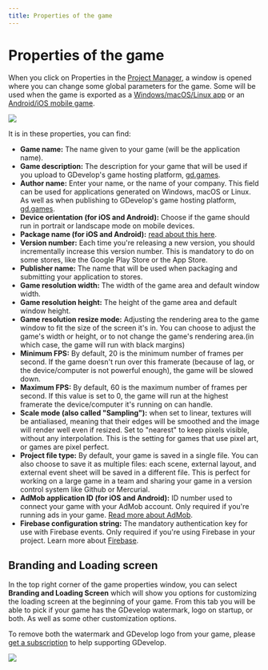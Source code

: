 ```yaml
---
title: Properties of the game
---
```

# Properties of the game

When you click on Properties in the [Project Manager](/gdevelop5/interface/project-manager), a window is opened where you can change some global parameters for the game. Some will be used when the game is exported as a [Windows/macOS/Linux app](/gdevelop5/publishing/windows-macos-linux) or an [Android/iOS mobile game](/gdevelop5/publishing/android_and_ios).

![](/gdevelop5/interface/project-manager/properties/pasted/20230309-191705.png)

It is in these properties, you can find:

* **Game name:** The name given to your game (will be the application name).
* **Game description:** The description for your game that will be used if you upload to GDevelop's game hosting platform, [gd.games](https://gd.games/).
* **Author name:** Enter your name, or the name of your company. This field can be used for applications generated on Windows, macOS or Linux. As well as when publishing to GDevelop's game hosting platform, [gd.games](https://gd.games/).
* **Device orientation (for iOS and Android):** Choose if the game should run in portrait or landscape mode on mobile devices.
* **Package name (for iOS and Android):** [read about this here](/gdevelop5/publishing/android_and_ios#make_sure_that_your_game_is_ready_for_packaging).
* **Version number:** Each time you're releasing a new version, you should incrementally increase this version number. This is mandatory to do on some stores, like the Google Play Store or the App Store.
* **Publisher name:** The name that will be used when packaging and submitting your application to stores.
* **Game resolution width:** The width of the game area and default window width.
* **Game resolution height:** The height of the game area and default window height.
* **Game resolution resize mode:** Adjusting the rendering area to the game window to fit the size of the screen it's in. You can choose to adjust the game's width or height, or to not change the game's rendering area.(in which case, the game will run with black margins)
* **Minimum FPS:** By default, 20 is the minimum number of frames per second. If the game doesn't run over this framerate (because of lag, or the device/computer is not powerful enough), the game will be slowed down.
* **Maximum FPS:** By default, 60 is the maximum number of frames per second. If this value is set to 0, the game will run at the highest framerate the device/computer it's running on can handle.
* **Scale mode (also called "Sampling"):** when set to linear, textures will be antialiased, meaning that their edges will be smoothed and the image will render well even if resized. Set to "nearest" to keep pixels visible, without any interpolation. This is the setting for games that use pixel art, or games are pixel perfect.
* **Project file type:** By default, your game is saved in a single file. You can also choose to save it as multiple files: each scene, external layout, and external event sheet will be saved in a different file. This is perfect for working on a large game in a team and sharing your game in a version control system like Github or Mercurial.
* **AdMob application ID (for iOS and Android):** ID number used to connect your game with your AdMob account. Only required if you're running ads in your game. [Read more about AdMob](/gdevelop5/all-features/admob).
* **Firebase configuration string:** The mandatory authentication key for use with Firebase events. Only required if you're using Firebase in your project. Learn more about [Firebase](https://wiki.gdevelop.io/gdevelop5/all-features/firebase/quickstart).


## Branding and Loading screen

In the top right corner of the game properties window, you can select **Branding and Loading Screen** which will show you options for customizing the loading screen at the beginning of your game. From this tab you will be able to pick if your game has the GDevelop watermark, logo on startup, or both. As well as some other customization options. 

To remove both the watermark and GDevelop logo from your game, please [get a subscription](/gdevelop5/interface/profile) to help supporting GDevelop.

![](/gdevelop5/interface/project-manager/properties/pasted/20230309-200228.png)